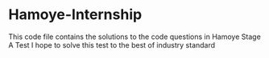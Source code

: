 # Hamoye-Internship

This code file contains the solutions to the code questions in Hamoye Stage A Test
I hope to solve this test to the best of industry standard
